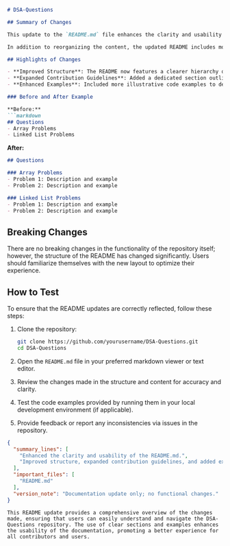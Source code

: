 ```markdown
# DSA-Questions

## Summary of Changes

This update to the `README.md` file enhances the clarity and usability of the documentation for the DSA-Questions repository. The changes focus on improving the structure and providing additional context to help users better navigate through the various data structures and algorithms questions available in the repository. We believe that well-structured documentation is essential for fostering an inclusive and productive open-source community.

In addition to reorganizing the content, the updated README includes more detailed explanations of the purpose of the repository, the types of questions included, and how to contribute. These enhancements aim to streamline the onboarding process for new contributors and users alike, ensuring they can quickly find the information they need and understand how to engage with the project effectively.

## Highlights of Changes

- **Improved Structure**: The README now features a clearer hierarchy of sections, making it easier to locate important information.
- **Expanded Contribution Guidelines**: Added a dedicated section outlining how users can contribute to the repository, including coding standards and submission processes.
- **Enhanced Examples**: Included more illustrative code examples to demonstrate the usage of certain algorithms and data structures.

### Before and After Example

**Before:**
```markdown
## Questions
- Array Problems
- Linked List Problems
```

**After:**
```markdown
## Questions

### Array Problems
- Problem 1: Description and example
- Problem 2: Description and example

### Linked List Problems
- Problem 1: Description and example
- Problem 2: Description and example
```

## Breaking Changes

There are no breaking changes in the functionality of the repository itself; however, the structure of the README has changed significantly. Users should familiarize themselves with the new layout to optimize their experience.

## How to Test

To ensure that the README updates are correctly reflected, follow these steps:

1. Clone the repository:
   ```bash
   git clone https://github.com/yourusername/DSA-Questions.git
   cd DSA-Questions
   ```

2. Open the `README.md` file in your preferred markdown viewer or text editor.

3. Review the changes made in the structure and content for accuracy and clarity.

4. Test the code examples provided by running them in your local development environment (if applicable).

5. Provide feedback or report any inconsistencies via issues in the repository.

```json
{
  "summary_lines": [
    "Enhanced the clarity and usability of the README.md.",
    "Improved structure, expanded contribution guidelines, and added examples."
  ],
  "important_files": [
    "README.md"
  ],
  "version_note": "Documentation update only; no functional changes."
}
```
```
This README update provides a comprehensive overview of the changes made, ensuring that users can easily understand and navigate the DSA-Questions repository. The use of clear sections and examples enhances the usability of the documentation, promoting a better experience for all contributors and users.